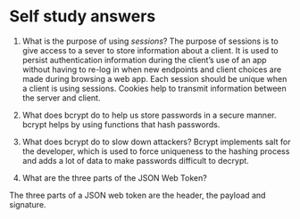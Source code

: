 

# Self study answers

1. What is the purpose of using _sessions_?
	The purpose of sessions is to give access to a sever to store information about a client. It is used to persist authentication information during the client’s use of an app without having to re-log in when new endpoints and client choices are made during browsing a web app. Each session should be unique when a client is using sessions. Cookies help to transmit information between the server and client. 

2. What does bcrypt do to help us store passwords in a secure manner.
	bcrypt helps by using functions that hash passwords.

3. What does bcrypt do to slow down attackers?
Bcrypt implements salt for the developer, which is used to force uniqueness to the hashing process and adds a lot of data to make passwords difficult to decrypt. 

4. What are the three parts of the JSON Web Token?

The three parts of a JSON web token are the header, the payload and signature. 